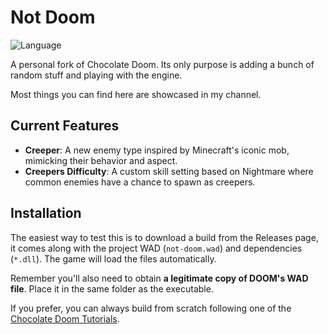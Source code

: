 # Not Doom


![Language](https://img.shields.io/badge/language-C-9C869B.svg?style=flat-square)

A personal fork of Chocolate Doom. Its only purpose is adding a bunch of random stuff and playing with the engine.

Most things you can find here are showcased in my channel.

## Current Features

- **Creeper**: A new enemy type inspired by Minecraft's iconic mob, mimicking their behavior and aspect. 
- **Creepers Difficulty**: A custom skill setting based on Nightmare where common enemies have a chance to spawn as creepers.

## Installation

The easiest way to test this is to download a build from the Releases page, it comes along with the project WAD (`not-doom.wad`) and dependencies (`*.dll`). The game will load the files automatically.

Remember you'll also need to obtain **a legitimate copy of DOOM's WAD file**. Place it in the same folder as the executable.

If you prefer, you can always build from scratch following one of the [Chocolate Doom Tutorials](https://www.chocolate-doom.org/wiki/index.php/Building_Chocolate_Doom_on_Windows_(alternative_build)).
